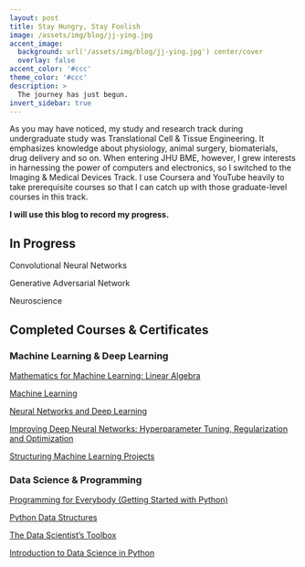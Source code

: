 ```yaml
---
layout: post
title: Stay Hungry, Stay Foolish
image: /assets/img/blog/jj-ying.jpg
accent_image: 
  background: url('/assets/img/blog/jj-ying.jpg') center/cover
  overlay: false
accent_color: '#ccc'
theme_color: '#ccc'
description: >
  The journey has just begun.
invert_sidebar: true
---
```


As you may have noticed,
my study and research track during undergraduate study was 
Translational Cell & Tissue Engineering.
It emphasizes knowledge about physiology, animal surgery, 
biomaterials, drug delivery and so on.
When entering JHU BME, however,
I grew interests in harnessing the power of computers and electronics, 
so I switched to the Imaging & Medical Devices Track.
I use Coursera and YouTube heavily to take prerequisite courses 
so that I can catch up with those graduate-level courses in this track.

**I will use this blog to record my progress.**

## In Progress

Convolutional Neural Networks

Generative Adversarial Network

Neuroscience

## Completed Courses & Certificates

### Machine Learning & Deep Learning

[Mathematics for Machine Learning: Linear Algebra](https://www.coursera.org/account/accomplishments/certificate/8UDRWE58QLFE)

[Machine Learning](https://coursera.org/share/56cab232ab7084740f7fbdaa64f24dc6)

[Neural Networks and Deep Learning](https://www.coursera.org/account/accomplishments/certificate/FK6KSRS5LHHV)

[Improving Deep Neural Networks: Hyperparameter Tuning, Regularization and Optimization](https://www.coursera.org/account/accomplishments/certificate/J6A537WHDVTB)

[Structuring Machine Learning Projects](https://www.coursera.org/account/accomplishments/certificate/CX2F8HUAC7VC)


### Data Science & Programming

[Programming for Everybody (Getting Started with Python)](https://www.coursera.org/account/accomplishments/certificate/B2P5MRAQU9AQ)

[Python Data Structures](https://www.coursera.org/account/accomplishments/certificate/C352TBGW4MPN)

[The Data Scientist’s Toolbox](https://www.coursera.org/account/accomplishments/certificate/9XE34JJTHKE7)

[Introduction to Data Science in Python](https://www.coursera.org/account/accomplishments/certificate/S64K38T8XSLQ)



